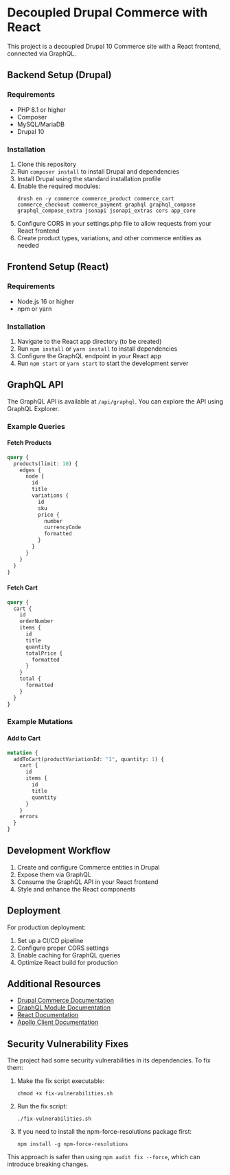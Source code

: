 # Decoupled Drupal Commerce with React

This project is a decoupled Drupal 10 Commerce site with a React frontend, connected via GraphQL.

## Backend Setup (Drupal)

### Requirements

- PHP 8.1 or higher
- Composer
- MySQL/MariaDB
- Drupal 10

### Installation

1. Clone this repository
2. Run `composer install` to install Drupal and dependencies
3. Install Drupal using the standard installation profile
4. Enable the required modules:
   ```
   drush en -y commerce commerce_product commerce_cart commerce_checkout commerce_payment graphql graphql_compose graphql_compose_extra jsonapi jsonapi_extras cors app_core
   ```
5. Configure CORS in your settings.php file to allow requests from your React frontend
6. Create product types, variations, and other commerce entities as needed

## Frontend Setup (React)

### Requirements

- Node.js 16 or higher
- npm or yarn

### Installation

1. Navigate to the React app directory (to be created)
2. Run `npm install` or `yarn install` to install dependencies
3. Configure the GraphQL endpoint in your React app
4. Run `npm start` or `yarn start` to start the development server

## GraphQL API

The GraphQL API is available at `/api/graphql`. You can explore the API using GraphQL Explorer.

### Example Queries

#### Fetch Products

```graphql
query {
  products(limit: 10) {
    edges {
      node {
        id
        title
        variations {
          id
          sku
          price {
            number
            currencyCode
            formatted
          }
        }
      }
    }
  }
}
```

#### Fetch Cart

```graphql
query {
  cart {
    id
    orderNumber
    items {
      id
      title
      quantity
      totalPrice {
        formatted
      }
    }
    total {
      formatted
    }
  }
}
```

### Example Mutations

#### Add to Cart

```graphql
mutation {
  addToCart(productVariationId: "1", quantity: 1) {
    cart {
      id
      items {
        id
        title
        quantity
      }
    }
    errors
  }
}
```

## Development Workflow

1. Create and configure Commerce entities in Drupal
2. Expose them via GraphQL
3. Consume the GraphQL API in your React frontend
4. Style and enhance the React components

## Deployment

For production deployment:

1. Set up a CI/CD pipeline
2. Configure proper CORS settings
3. Enable caching for GraphQL queries
4. Optimize React build for production

## Additional Resources

- [Drupal Commerce Documentation](https://docs.drupalcommerce.org)
- [GraphQL Module Documentation](https://www.drupal.org/docs/contributed-modules/graphql)
- [React Documentation](https://reactjs.org/docs/getting-started.html)
- [Apollo Client Documentation](https://www.apollographql.com/docs/react/)

## Security Vulnerability Fixes

The project had some security vulnerabilities in its dependencies. To fix them:

1. Make the fix script executable:
   ```
   chmod +x fix-vulnerabilities.sh
   ```

2. Run the fix script:
   ```
   ./fix-vulnerabilities.sh
   ```

3. If you need to install the npm-force-resolutions package first:
   ```
   npm install -g npm-force-resolutions
   ```

This approach is safer than using `npm audit fix --force`, which can introduce breaking changes. 